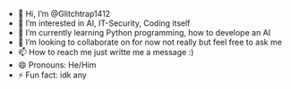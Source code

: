 - 👋 Hi, I’m @Glitchtrap1412
- 👀 I’m interested in AI, IT-Security, Coding itself 
- 🌱 I’m currently learning Python programming, how to develope an AI
- 💞️ I’m looking to collaborate on for now not really but feel free to ask me 
- 📫 How to reach me just writte me a message :)
- 😄 Pronouns: He/Him
- ⚡ Fun fact: idk any 

<!---
Glitchtrap1412/Glitchtrap1412 is a ✨ special ✨ repository because its `README.md` (this file) appears on your GitHub profile.
You can click the Preview link to take a look at your changes.
--->
